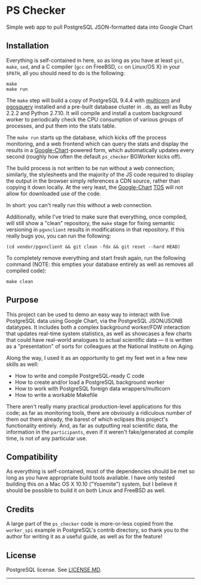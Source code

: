 PS Checker
==========

Simple web app to pull PostgreSQL JSON-formatted data into Google Chart

Installation
------------

Everything is self-contained in here, so as long as you have at least `git`,
`make`, `sed`, and a C compiler (`gcc` on FreeBSD, `cc` on Linux/OS X) in your
`$PATH`, all you should need to do is the following:

```
make
make run
```

The `make` step will build a copy of PostgreSQL 9.4.4 with [multicorn][] and
[pgosquery][] installed and a pre-built database cluster in `.db`, as well as
Ruby 2.2.2 and Python 2.7.10. It will compile and install a custom background
worker to periodically check the CPU consumption of various groups of
processes, and put them into the stats table.

The `make run` starts up the database, which kicks off the process monitoring,
and a web frontend which can query the stats and display the results in a
[Google-Chart][]-powered form, which automatically updates every second
(roughly how often the default `ps_checker` BGWorker kicks off).

The build process is not written to be run without a web connection;
similarly, the stylesheets and the majority of the JS code required to display
the output in the browser simply references a CDN source, rather than copying
it down locally. At the very least, the [Google-Chart][] [TOS][] will not
allow for downloaded use of the code.

In short: you can't really run this without a web connection.

Additionally, while I've tried to make sure that everything, once compiled,
will still show a "clean" repository, the `make` stage for fixing semantic
versioning in `pgxnclient` results in modifications in that repository. If
this really bugs you, you can run the following:

```
(cd vendor/pgxnclient && git clean -fdx && git reset --hard HEAD)
```

To completely remove everything and start fresh again, run the following
command (NOTE: this empties your database entirely as well as removes all
compiled code):

```
make clean
```

Purpose
-------

This project can be used to demo an easy way to interact with live PostgreSQL
data using Google Chart, via the PostgreSQL JSON/JSONB datatypes. It includes
both a complex background worker/FDW interaction that updates real-time system
statistics, as well as showcases a few charts that could have real-world
analogues to actual scientific data — it is written as a "presentation" of
sorts for colleagues at the National Institute on Aging.

Along the way, I used it as an opportunity to get my feet wet in a few new
skills as well:

  * How to write and compile PostgreSQL-ready C code
  * How to create and/or load a PostgreSQL background worker
  * How to work with PostgreSQL foreign data wrappers/multicorn
  * How to write a workable Makefile

There aren't really many practical production-level applications for this
code; as far as monitoring tools, there are obviously a ridiculous number of
them out there already, the barest of which eclipses this project's
functionality entirely. And, as far as outputting real scientific data, the
information in the `participants`, even if it weren't fake/generated at
compile time, is not of any particular use.

Compatibility
-------------

As everything is self-contained, most of the dependencies should be met so
long as you have appropriate build tools available. I have only tested
building this on a Mac OS X 10.10 ("Yosemite") system, but I believe it should
be possible to build it on both Linux and FreeBSD as well.

Credits
-------

A large part of the `ps_checker` code is more-or-less copied from the
`worker_spi` example in PostgreSQL's contrib directory, so thank you to the
author for writing it as a useful guide, as well as for the feature!

License
-------

PostgreSQL license. See [LICENSE.MD][].

-----

[multicorn]:    http://multicorn.org/
[pgosquery]:    https://github.com/shish/pgosquery
[Google-Chart]: https://developers.google.com/chart/?hl=en
[LICENSE.md]:   LICENSE.md
[TOS]:          https://developers.google.com/chart/terms
